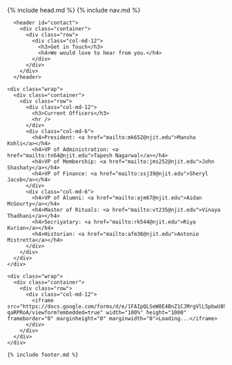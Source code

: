 <!DOCTYPE html>
<html>
  <head>
    {% include head.md %}
  </head>

  <body>
  	{% include nav.md %}

      <header id="contact">
        <div class="container">
          <div class="row">
            <div class="col-md-12">
              <h3>Get in Touch</h3>
              <h4>We would love to hear from you.</h4>
            </div>
          </div>
        </div>
      </header>

    <div class="wrap">
      <div class="container">
        <div class="row">
          <div class="col-md-12">
            <h3>Current Officers</h3>
            <hr />
          </div>
          <div class="col-md-6">
            <h4>President: <a href="mailto:mk652@njit.edu">Mansha Kohli</a></h4>
            <h4>VP of Administration: <a href="mailto:tn64@njit.edu">Tapesh Nagarwal</a></h4>
            <h4>VP of Membership: <a href="mailto:jms252@njit.edu">John Shashaty</a></h4>
            <h4>VP of Finance: <a href="mailto:ssj39@njit.edu">Sheryl Jacob</a></h4>
          </div>
          <div class="col-md-6">
            <h4>VP of Alumni: <a href="mailto:ajm67@njit.edu">Aidan McGourty</a></h4>
            <h4>Master of Rituals: <a href="mailto:vt235@njit.edu">Vinaya Thadhani</a></h4>
            <h4>Secriyatary: <a href="mailto:rk544@njit.edu">Riya Kurian</a></h4>
            <h4>Historian: <a href="mailto:afm36@njit.edu">Antonio Mistretta</a></h4>
          </div>
        </div>
      </div>
    </div>

    <div class="wrap">
      <div class="container">
        <div class="row">
          <div class="col-md-12">
            <iframe src="https://docs.google.com/forms/d/e/1FAIpQLSeW8E4BnZ1CJMrgVlL5pbwU895HCw50zCyY3C1XyY-qaRPRoA/viewform?embedded=true" width="100%" height="1000" frameborder="0" marginheight="0" marginwidth="0">Loading...</iframe>
          </div>
        </div>
      </div>
    </div>

    {% include footer.md %}
  </body>

</html>
